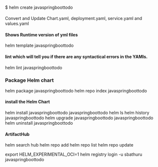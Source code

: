 
#### 
 $ helm create javaspringboottodo

####
Convert and Update Chart.yaml, deployment.yaml, service.yaml and values.yaml

#### Shows Runtime version of yml files
helm template javaspringboottodo

#### lint which will tell you if there are any syntactical errors in the YAMls.
helm lint javaspringboottodo      

### Package Helm chart
helm package javaspringboottodo
helm repo index javaspringboottodo



#### install the Helm Chart
helm install javaspringboottodo javaspringboottodo
helm ls
helm history javaspringboottodo
helm upgrade javaspringboottodo javaspringboottodo
helm uninstall javaspringboottodo

#### ArtifactHub
helm search hub
helm repo add <name> <repository link>
helm repo list
helm repo update

export HELM_EXPERIMENTAL_OCI=1
helm registry login -u sbathuru javaspringboottodo

